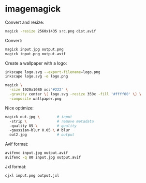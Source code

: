 # imagemagick

Convert and resize:

```bash
magick -resize 2560x1435 src.png dist.avif
```

Convert:

```bash
magick input.jpg output.png
magick input.png output.avif
```

Create a wallpaper with a logo:

```bash
inkscape logo.svg --export-filename=logo.png
inkscape logo.svg -o logo.png

magick \
  -size 1920x1080 xc:'#222' \
  -gravity center \( logo.svg -resize 350x -fill '#ffff00' \) \
  -composite wallpaper.png
```

Nice optimize:

```bash
magick out.jpg \        # input
  -strip \              # remove metadata
  -quality 85 \         # quality
  -gaussian-blur 0.05 \ # blur
  out2.jpg              # output
```

Avif format:

```bash
avifenc input.jpg output.avif
avifenc -q 80 input.jpg output.avif
```

Jxl format:

```bash
cjxl input.png output.jxl
```
